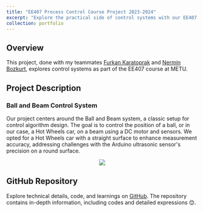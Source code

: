 ```yaml
---
title: "EE407 Process Control Course Project 2023-2024"
excerpt: "Explore the practical side of control systems with our EE407 project, focusing on the Ball and Beam system. We opted for a Hot Wheels car for better sensor accuracy. 🏎️⚙️ Check out the GitHub repo for detailed insights.<br/><img src='/images/setup.png' width='600' height='450'>"
collection: portfolio
---
```


## Overview
This project, done with my teammates [Furkan Karatoprak](https://www.linkedin.com/in/furkan-karatoprak-5991201bb/) and [Nermin Bozkurt](https://www.linkedin.com/in/nerminbozkurt/), explores control systems as part of the EE407 course at METU.

## Project Description

### Ball and Beam Control System
Our project centers around the Ball and Beam system, a classic setup for control algorithm design. The goal is to control the position of a ball, or in our case, a Hot Wheels car, on a beam using a DC motor and sensors. We opted for a Hot Wheels car with a straight surface to enhance measurement accuracy, addressing challenges with the Arduino ultrasonic sensor's precision on a round surface.

<p align="center">
  <img src="/images/ball_beam.gif"/>
</p>

## GitHub Repository

Explore technical details, code, and learnings on [GitHub](https://github.com/ahmetcankardes/EE407-Process-Control-Course-Project-METU-EEE). The repository contains in-depth information, including codes and detailed expressions 😊.
